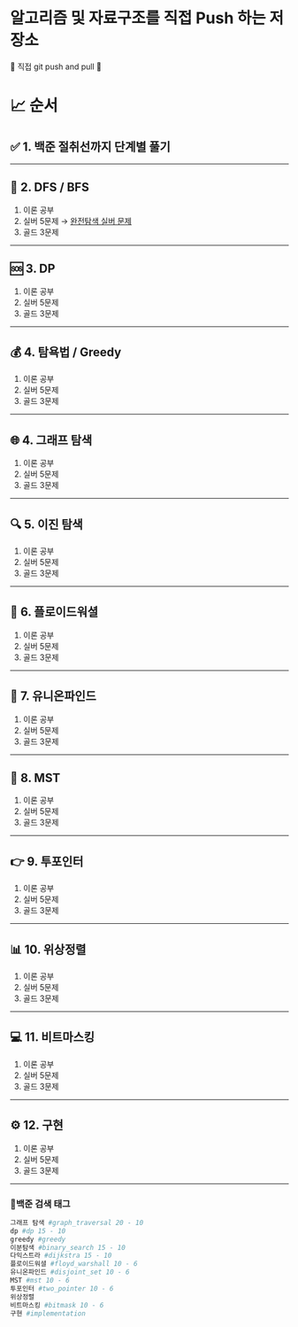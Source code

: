 # 알고리즘 및 자료구조를 직접 Push 하는 저장소
📝 직접 git push and pull 📝


# 📈 순서

## ✅ 1. 백준 절취선까지 단계별 풀기

---

## 🏃 2. DFS / BFS
1. 이론 공부  
2. 실버 5문제 → [완전탐색 실버 문제](https://solved.ac/search?query=*s+%23graph_traversal)  
3. 골드 3문제  

---

## 🆘 3. DP
1. 이론 공부  
2. 실버 5문제  
3. 골드 3문제  

---

## 💰 4. 탐욕법 / Greedy
1. 이론 공부  
2. 실버 5문제  
3. 골드 3문제  
---

## 🌐 4. 그래프 탐색
1. 이론 공부  
2. 실버 5문제  
3. 골드 3문제  

---

## 🔍 5. 이진 탐색
1. 이론 공부  
2. 실버 5문제  
3. 골드 3문제  

---

## 🔄 6. 플로이드워셜
1. 이론 공부  
2. 실버 5문제  
3. 골드 3문제  

---

## 🤝 7. 유니온파인드
1. 이론 공부  
2. 실버 5문제  
3. 골드 3문제  

---

## 🌳 8. MST
1. 이론 공부  
2. 실버 5문제  
3. 골드 3문제  

---

## 👉 9. 투포인터
1. 이론 공부  
2. 실버 5문제  
3. 골드 3문제  

---

## 📊 10. 위상정렬
1. 이론 공부  
2. 실버 5문제  
3. 골드 3문제  

---

## 💻 11. 비트마스킹
1. 이론 공부  
2. 실버 5문제  
3. 골드 3문제  

---

## ⚙️ 12. 구현
1. 이론 공부  
2. 실버 5문제  
3. 골드 3문제  


---

### 🫱백준 검색 태그


```python
그래프 탐색 #graph_traversal 20 - 10
dp #dp 15 - 10
greedy #greedy
이분탐색 #binary_search 15 - 10
다익스트라 #dijkstra 15 - 10
플로이드워셜 #floyd_warshall 10 - 6
유니온파인드 #disjoint_set 10 - 6
MST #mst 10 - 6
투포인터 #two_pointer 10 - 6
위상정렬
비트마스킹 #bitmask 10 - 6
구현 #implementation
```

